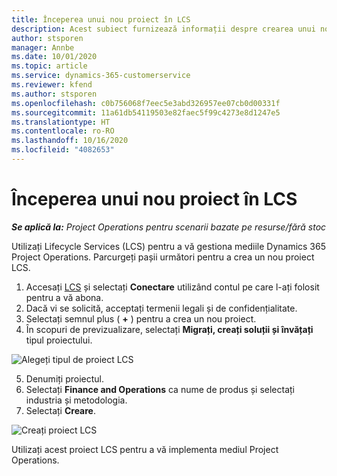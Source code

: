 ```yaml
---
title: Începerea unui nou proiect în LCS
description: Acest subiect furnizează informații despre crearea unui nou proiect în LCS pentru mediul dvs. Project Operations.
author: stsporen
manager: Annbe
ms.date: 10/01/2020
ms.topic: article
ms.service: dynamics-365-customerservice
ms.reviewer: kfend
ms.author: stsporen
ms.openlocfilehash: c0b756068f7eec5e3abd326957ee07cb0d00331f
ms.sourcegitcommit: 11a61db54119503e82faec5f99c4273e8d1247e5
ms.translationtype: HT
ms.contentlocale: ro-RO
ms.lasthandoff: 10/16/2020
ms.locfileid: "4082653"
---
```

# <a name="start-a-new-project-in-lcs"></a>Începerea unui nou proiect în LCS

_**Se aplică la:** Project Operations pentru scenarii bazate pe resurse/fără stoc_

Utilizați Lifecycle Services (LCS) pentru a vă gestiona mediile Dynamics 365 Project Operations. Parcurgeți pașii următori pentru a crea un nou proiect LCS.

1. Accesați [LCS](https://lcs.dynamics.com/Logon/Index) și selectați **Conectare** utilizând contul pe care l-ați folosit pentru a vă abona.
2. Dacă vi se solicită, acceptați termenii legali și de confidențialitate.
3. Selectați semnul plus ( **+** ) pentru a crea un nou proiect.
4. În scopuri de previzualizare, selectați **Migrați, creați soluții și învățați** tipul proiectului.

  ![Alegeți tipul de proiect LCS](./media/create-lcs-1.png)

5. Denumiți proiectul. 
6. Selectați **Finance and Operations** ca nume de produs și selectați industria și metodologia. 
7. Selectați **Creare**.

![Creați proiect LCS](./media/create-lcs-2.png)

Utilizați acest proiect LCS pentru a vă implementa mediul Project Operations.

